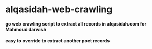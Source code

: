 # alqasidah-web-crawling
#### go web crawling script to extract all records in alqasidah.com for Mahmoud darwish
#### easy to override to extract another poet records
